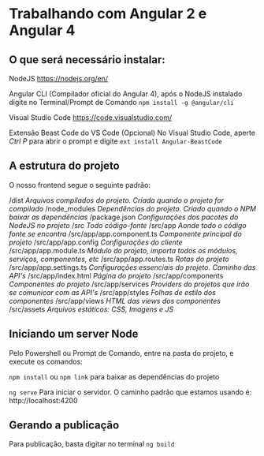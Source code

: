 # Trabalhando com Angular 2 e Angular 4

## O que será necessário instalar:

NodeJS
https://nodejs.org/en/

Angular CLI (Compilador oficial do Angular 4), após o NodeJS instalado digite no Terminal/Prompt de Comando
`npm install -g @angular/cli`

Visual Studio Code
https://code.visualstudio.com/

Extensão Beast Code do VS Code (Opcional)
No Visual Studio Code, aperte *Ctrl P* para abrir o prompt e digite
`ext install Angular-BeastCode`


## A estrutura do projeto

O nosso frontend segue o seguinte padrão:

/dist 						            _Arquivos compilados do projeto. Criada quando o projeto for compilado_
/node_modules 								_Dependências do projeto. Criado quando o NPM baixar as dependências_
/package.json									_Configurações dos pacotes do NodeJS no projeto_
/src													_Todo código-fonte_
/src/app 											_Aonde todo o código fonte se encontra_
/src/app/app.component.ts 		_Componente principal do projeto_
/src/app/app.config 					_Configurações do cliente_
/src/app/app.module.ts 				_Módulo do projeto, importa todos os módulos, serviços, componentes, etc_
/src/app/app.routes.ts 				_Rotas do projeto_
/src/app/app.settings.ts 			_Configurações essenciais do projeto. Caminho das API's_
/src/app/index.html						_Página do projeto_
/src/app/components           _Componentes do projeto_
/src/app/services             _Providers do projetos que irão se comunicar com as API's_
/src/app/styles    						_Folhas de estilo dos componentes_
/src/app/views 								_HTML das views dos componentes_
/src/assets			 							_Arquivos estáticos: CSS, Imagens e JS_


## Iniciando um server Node

Pelo Powershell ou Prompt de Comando, entre na pasta do projeto, e execute os comandos:

`npm install` ou `npm link` para baixar as dependências do projeto

`ng serve` Para iniciar o servidor. O caminho padrão que estamos usando é: http://localhost:4200

## Gerando a publicação

Para publicação, basta digitar no terminal `ng build`
